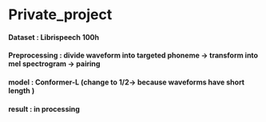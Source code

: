 # Private_project
#### Dataset : Librispeech 100h
#### Preprocessing : divide waveform into targeted phoneme -> transform into mel spectrogram -> pairing
#### model : Conformer-L (change to 1/2-> because waveforms have short length )
#### result : in processing 

